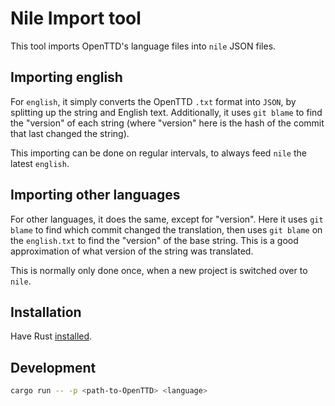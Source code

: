 # Nile Import tool

This tool imports OpenTTD's language files into `nile` JSON files.

## Importing english

For `english`, it simply converts the OpenTTD `.txt` format into `JSON`, by splitting up the string and English text.
Additionally, it uses `git blame` to find the "version" of each string (where "version" here is the hash of the commit that last changed the string).

This importing can be done on regular intervals, to always feed `nile` the latest `english`.

## Importing other languages

For other languages, it does the same, except for "version".
Here it uses `git blame` to find which commit changed the translation, then uses `git blame` on the `english.txt` to find the "version" of the base string.
This is a good approximation of what version of the string was translated.

This is normally only done once, when a new project is switched over to `nile`.

## Installation

Have Rust [installed](https://www.rust-lang.org/tools/install).

## Development

```bash
cargo run -- -p <path-to-OpenTTD> <language>
```
